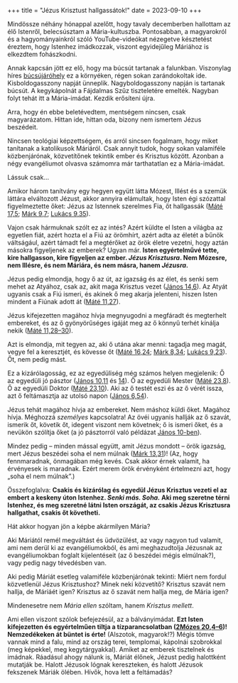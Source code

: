 +++
title = "Jézus Krisztust hallgassátok!"
date = 2023-09-10
+++

Mindössze néhány hónappal azelőtt,
hogy tavaly decemberben hallottam az élő Istenről,
belecsúsztam a Mária-kultuszba.
Pontosabban,
a magyarokról és a hagyományainkról szóló YouTube-videókat nézegetve
késztetést éreztem, hogy Istenhez imádkozzak,
viszont egyidejűleg Máriához is elkezdtem fohászkodni.

Annak kapcsán jött ez elő,
hogy ma búcsút tartanak a falunkban.
Viszonylag híres [búcsújáróhely][segesd] ez a környéken,
régen sokan zarándokoltak ide.
Kisboldogasszony napját ünneplik.
Nagyboldogasszony napján is tartanak búcsút.
A kegykápolnát a Fájdalmas Szűz tiszteletére emelték.
Nagyban folyt tehát itt a Mária-imádat.
Kezdik erősíteni újra.

[segesd]: http://bucsujaras.hu/segesd/

Arra, hogy én ebbe beletévedtem,
mentségem nincsen,
csak magyarázatom.
Hittan ide, hittan oda,
bizony nem ismertem Jézus beszédeit.

Nincsen teológiai képzettségem,
és arról sincsen fogalmam,
hogy miket tanítanak a katolikusok Máriáról.
Csak annyit tudok,
hogy sokan valamiféle közbenjárónak,
közvetítőnek tekintik ember és Krisztus között.
Azonban a négy evangéliumot olvasva
számomra már tarthatatlan ez a Mária-imádat.

Lássuk csak…

Amikor három tanítvány egy hegyen
együtt látta Mózest, Illést és a szemük láttára elváltozott Jézust,
akkor annyira elámultak,
hogy Isten égi szózattal figyelmeztette őket:
Jézus az Istennek szerelmes Fia, őt hallgassák
([Máté 17,5](http://biblia.biblia.hu/read.php?t=1&b=40&c=17&v=5&vs=5#v3);
[Márk 9,7](http://biblia.biblia.hu/read.php?t=1&b=41&c=9&v=7&vs=7#v5);
[Lukács 9,35](http://biblia.biblia.hu/read.php?t=1&b=42&c=9&v=35&vs=35#v33)).

Vajon csak hármuknak szólt ez az intés?
Azért küldte el Isten a világba az egyetlen fiát,
azért hozta el a Fiú az örömhírt,
azért adta az életét a bűnök váltságául,
azért támadt fel a megtérőket az örök életre vezetni,
hogy aztán másokra figyeljenek az emberek?
Ugyan már.
**Isten egyértelművé tette, kire hallgasson, kire figyeljen az ember.
*Jézus Krisztusra*.
Nem Mózesre,
nem Illésre,
és nem Máriára,
és nem másra,
hanem *Jézusra*.**

Jézus pedig elmondja,
hogy ő az út, az igazság és az élet,
és senki sem mehet az Atyához,
csak az, akit maga Krisztus vezet
([János 14,6](http://biblia.biblia.hu/read.php?t=1&b=43&c=14&v=6&vs=6#v4)).
Az Atyát ugyanis csak a Fiú ismeri,
és akinek ő meg akarja jelenteni,
hiszen Isten mindent a Fiúnak adott át
([Máté 11,27](http://biblia.biblia.hu/read.php?t=1&b=40&c=11&v=27&vs=27#v25)).

Jézus kifejezetten magához hívja megnyugodni a megfáradt és megterhelt embereket,
és az ő gyönyörűséges igáját meg az ő könnyű terhét kínálja nekik
([Máté 11,28–30](http://biblia.biblia.hu/read.php?t=1&b=40&c=11&v=28&vs=28-30#v26)).

Azt is elmondja,
mit tegyen az,
aki ő utána akar menni:
tagadja meg magát,
vegye fel a keresztjét,
és kövesse őt
([Máté 16,24](http://biblia.biblia.hu/read.php?t=1&b=40&c=16&v=24#v22);
[Márk 8,34](http://biblia.biblia.hu/read.php?t=1&b=41&c=8&v=34#v32);
[Lukács 9,23](http://biblia.biblia.hu/read.php?t=1&b=42&c=9&v=23#v21)).
Őt, nem pedig mást.

Ez a kizárólagosság,
ez az egyedüliség
még számos helyen megjelenik:
Ő az egyedüli jó pásztor
([János 10,11](http://biblia.biblia.hu/read.php?t=1&b=43&c=10&v=11&vs=11#v9)
és [14](http://biblia.biblia.hu/read.php?t=1&b=43&c=10&v=14&vs=14#v12)).
Ő az egyedüli Mester
([Máté 23,8](http://biblia.biblia.hu/read.php?t=1&b=40&c=23&v=8&vs=8#v6)).
Ő az egyedüli Doktor
([Máté 23,10](http://biblia.biblia.hu/read.php?t=1&b=40&c=23&v=10&vs=10#v8)).
Aki az ő testét eszi és az ő vérét issza,
azt ő feltámasztja az utolsó napon
([János 6,54](http://biblia.biblia.hu/read.php?t=1&b=43&c=6&v=54#v52)).

Jézus tehát magához hívja az embereket.
Nem máshoz küldi őket.
Magához hívja.
Méghozzá *személyes* kapcsolatra!
Az övéi ugyanis
hallják az ő szavát,
ismerik őt,
követik őt,
idegent viszont nem követnek;
ő is ismeri őket,
és a nevükön szólítja őket
(a jó pásztorról való példázat [János 10-ben](http://biblia.biblia.hu/read.php?t=1&b=43&c=10&v=0&vs=)).

Mindez pedig – minden mással együtt, amit Jézus mondott – örök igazság,
mert Jézus beszédei soha el nem múlnak
([Márk 13,31](http://biblia.biblia.hu/read.php?t=1&b=41&c=13&v=31&vs=31#v29))!
(Az, hogy fennmaradnak, önmagában még kevés.
Csak akkor érnek valamit, ha érvényesek is maradnak.
Ezért merem örök érvényként értelmezni azt, hogy „soha el nem múlnak”.)

Összefoglalva:
**Csakis és kizárólag és egyedül
Jézus Krisztus
vezeti el az embert a keskeny úton Istenhez.
*Senki más.
Soha.*
Aki meg szeretne térni Istenhez,
és meg szeretné látni Isten országát,
az csakis Jézus Krisztusra hallgathat,
csakis őt követheti.**

Hát akkor hogyan jön a képbe akármilyen Mária?

Aki Máriától remél megváltást és üdvözülést,
az vagy nagyon tud valamit,
ami nem derül ki az evangéliumokból,
és ami meghazudtolja Jézusnak az evangéliumokban foglalt kijelentéseit
(az ő beszédei mégis elmúlnak?),
vagy pedig nagy tévedésben van.

Aki pedig Máriát esetleg valamiféle közbenjárónak tekinti:
Miért nem fordul közvetlenül Jézus Krisztushoz?
Minek neki közvetítő?
Krisztus szavát nem hallja, de Máriáét igen?
Krisztus az ő szavát nem hallja meg, de Mária igen?

Mindenesetre nem *Mária ellen* szóltam,
hanem *Krisztus mellett*.

Ami ellen viszont szólok befejezésül, az a bálványimádat.
**Ezt Isten kifejezetten és egyértelműen tiltja a tízparancsolatban
([2Mózes 20,4–6](http://biblia.biblia.hu/read.php?t=1&b=2&c=20&v=4&vs=4-6#v2))!
Nemzedékeken át büntet is érte!**
(Alszotok, magyarok!?)
Mégis tömve vannak mind a falu, mind az ország terei, templomai, kápolnái
szobrokkal (meg képekkel, meg kegytárgyakkal).
Amiket az emberek tisztelnek és imádnak.
Ráadásul ahogy nálunk is, Máriát élőnek,
Jézust pedig halottként mutatják be.
Halott Jézusok lógnak kereszteken,
és halott Jézusok fekszenek Máriák ölében.
Hívők, hova lett a feltámadás?

